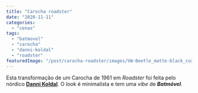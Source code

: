 ```yaml
---
title: "Carocha roadster"
date: "2020-11-11"
categories: 
  - "cenas"
tags: 
  - "batmovel"
  - "carocha"
  - "danni-koldal"
  - "roadster"
featuredImage: "/post/carocha-roadster/images/VW-Beetle_matte-black_custom.jpg"
---
```


Esta transformação de um Carocha de 1961 em _Roadster_ foi feita pelo nórdico **[Danni Koldal](https://www.instagram.com/danni.k.k/)**. O _look_ é minimalista e tem uma _vibe_ de _**Batmóvel**_.
